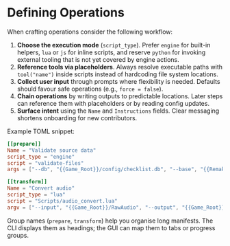 # Defining Operations

When crafting operations consider the following workflow:

1. **Choose the execution mode** (`script_type`). Prefer `engine` for built-in helpers, `lua` or `js` for inline scripts, and reserve `python` for invoking external tooling that is not yet covered by engine actions.
2. **Reference tools via placeholders**. Always resolve executable paths with `tool("name")` inside scripts instead of hardcoding file system locations.
3. **Collect user input** through prompts where flexibility is needed. Defaults should favour safe operations (e.g., `force = false`).
4. **Chain operations** by writing outputs to predictable locations. Later steps can reference them with placeholders or by reading config updates.
5. **Surface intent** using the `Name` and `Instructions` fields. Clear messaging shortens onboarding for new contributors.

Example TOML snippet:

```toml
[[prepare]]
Name = "Validate source data"
script_type = "engine"
script = "validate-files"
args = ["--db", "{{Game_Root}}/config/checklist.db", "--base", "{{RemakeEngine.Directories.SourceRoot}}"]

[[transform]]
Name = "Convert audio"
script_type = "lua"
script = "Scripts/audio_convert.lua"
argv = ["--input", "{{Game_Root}}/RawAudio", "--output", "{{Game_Root}}/Converted"]
```

Group names (`prepare`, `transform`) help you organise long manifests. The CLI displays them as headings; the GUI can map them to tabs or progress groups.

